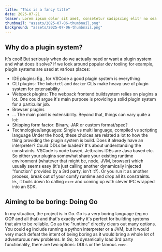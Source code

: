 ```yaml
---
title: "This is a fancy title"
date: 2025-07-21
teaser: Lorem ipsum dolor sit amet, consetetur sadipscing elitr no sea takimata sanctus est Lorem ipsum dolor sit amet.
thumbnail: "assets/2025-07-06-thumbnail.png"
background: "assets/2025-07-06-thumbnail.png"
---
```


## Why do a plugin system?
It's cool! But seriously when do we actually need or want a plugin system and what does it solve? If we look around popular dev tooling for example, plugin systems are used at various places:
- IDE plugins: Eg., for VSCode a good plugin system is everything
- CLI plugins: The `kubetctl` and `docker` CLIs make heavy use of plugin system for extensability
- Webpack plugins: The webpack frontend buildsystem relies on plugins a lot. One could argue it's main purpose is providing a solid plugin system for a particular job.
- Browser plugins
- ...
  The main point is extensibility. Beyond that, things can vary quite a lot:
- Shipping form factor: Binary, JAR or custom format/spec?
- Technologies/languages: Single vs multi language, compiled vs scripting language
  Under the hood, these choices are related a lot to how the thing providing the plugin system is build. Does it already have an interpreter? Could DDLs be loaded?
  It's about understanding the constraints. VSCode is node based, Jetbrains IDEs are Java based etc. So either your plugins somewhat share your existing runtime environment (whatever that might be, node, JVM, browser) which usually seems easy (it's just calling another dynamically injected "function" provided by a 3rd party, isn't it?). Or you run it as another process, break out of your comfy runtime and drop all its constraints. Ie., it boils down to calling `exec` and coming up with clever IPC wrapped into an SDK.

## Aiming to be boring: Doing Go
In my situation, the project is in Go. Go is a very boring language (eg no OOP and all that) and that's exactly why it's perfect for building systems that aim to be reliable. Go as the "runtime" directly clears out many options. You could eg include running a python interpreter or a JVM, but it would very much defeat the intent of being boring as it would bring a whole lot of adventurous new problems.
In Go, to dynamically load 3rd party functionality, there are two options: DDLs or the famous `exec`.